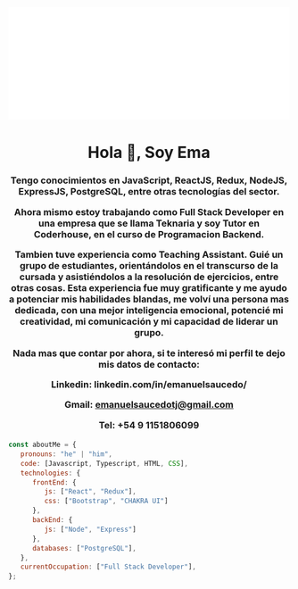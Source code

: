 <img src="https://github.com/emanuelsaucedoa/emanuelsaucedoa/blob/main/svg.svg" alt="hello world"/>


<h1 align="center">Hola 👋, Soy Ema</h1>

<h3 align="center">

Tengo conocimientos en JavaScript, ReactJS, Redux, NodeJS, ExpressJS, PostgreSQL, entre otras tecnologías del sector.

Ahora mismo estoy trabajando como Full Stack Developer en una empresa que se llama Teknaria y soy Tutor en Coderhouse, en el curso de Programacion Backend.

Tambien tuve experiencia como Teaching Assistant. Guié un grupo de estudiantes, orientándolos en el transcurso de la cursada y asistiéndolos a la resolución de ejercicios, entre otras cosas. Esta experiencia fue muy gratificante y me ayudo a potenciar mis habilidades blandas, me volví una persona mas dedicada, con una mejor inteligencia emocional, potencié mi creatividad, mi comunicación y mi capacidad de liderar un grupo.

Nada mas que contar por ahora, si te interesó mi perfil te dejo mis datos de contacto:

Linkedin: linkedin.com/in/emanuelsaucedo/

Gmail: emanuelsaucedotj@gmail.com

Tel: +54 9 1151806099</h3>

```javascript
const aboutMe = {
   pronouns: "he" | "him",
   code: [Javascript, Typescript, HTML, CSS],
   technologies: {
      frontEnd: {
         js: ["React", "Redux"],
         css: ["Bootstrap", "CHAKRA UI"]
      },
      backEnd: {
         js: ["Node", "Express"]
      },
      databases: ["PostgreSQL"],
   },
   currentOccupation: ["Full Stack Developer"],
};
```
